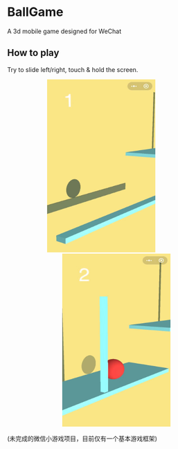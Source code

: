 # BallGame
A 3d mobile game designed for WeChat

## How to play
Try to slide left/right, touch & hold the screen.

<p align="center">
 <img src="res/1.jpg" width="250" height="400">&nbsp;&nbsp;&nbsp;&nbsp;&nbsp;&nbsp;&nbsp;&nbsp;&nbsp;&nbsp;&nbsp;&nbsp;&nbsp;&nbsp;&nbsp;&nbsp;&nbsp;&nbsp;<img src="res/2.jpg" width="250" height="400">  
</p>

(未完成的微信小游戏项目，目前仅有一个基本游戏框架)



